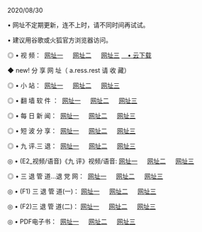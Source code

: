 <p>2020/08/30
<p>• 网址不定期更新，连不上时，请不同时间再试试。
<p>• 建议用谷歌或火狐官方浏览器访问。
<p>◎ • 视 频： 
<a href="http://pcp.hdfmradio.com/" target="_blank">网址一</a> 　 
<a href="http://pap.hdfmradio.com/" target="_blank">网址二</a> 　 
<a href="http://pbp.hdfmradio.com/" target="_blank">网址三</a>
<a href="https://disk.yandex.ru/d/wIUK0uxc3Gk4Ng" target="_blank">　• 云下载 </a></p>
<p>◆ new! 分 享 网 址（ a.ress.rest	请 收 藏）</p>

<p>◎ • 小 站：  
<a href="http://pcp.hdfmradio.com/f.html" target="_blank">网址一</a> 　 
<a href="http://pap.hdfmradio.com/h.html" target="_blank">网址二</a> 　 
<a href="http://pbp.hdfmradio.com/k/" target="_blank">网址三</a></p>
<p>◎ • 翻 墙 软 件 ：  
<a href="http://pcp.hdfmradio.com/ff/" target="_blank">网址一</a> 　 
<a href="http://pap.hdfmradio.com/s/read/a1_nd.html" target="_blank">网址二</a> 　 
<a href="http://pbp.hdfmradio.com/ff/index.html" target="_blank">网址三</a></p>
<p>◎ • 每 日 新 闻：  
<a href="http://pcp.hdfmradio.com/day/" target="_blank">网址一</a> 　 
<a href="http://pap.hdfmradio.com/day/" target="_blank">网址二</a> 　 
<a href="http://pbp.hdfmradio.com/day/index.html" target="_blank">网址三</a></p>
<p>◎ • 短 波 分 享：  
<a href="http://pcp.hdfmradio.com/h/" target="_blank">网址一</a> 　 
<a href="http://pbp.hdfmradio.com/h/" target="_blank">网址二</a> 　 
<a href="http://pap.hdfmradio.com/h/index.html" target="_blank">网址三</a></p>
<p>◎ • 九 评.三 退：  
<a href="http://pcp.hdfmradio.com/t/" target="_blank">网址一</a> 　 
<a href="http://pap.hdfmradio.com/v2/index.html" target="_blank">网址二</a> 　 
<a href="http://pbp.hdfmradio.com/tt/index.html" target="_blank">网址三</a> 　</p>
<p>◎ • (E2_视频/语音)《九 评》视频/语音: 
<a href="http://pap.hdfmradio.com/7738.html" target="_blank">网址一</a> 　 
<a href="http://pcp.hdfmradio.com/7614.html" target="_blank">网址二</a> 　 
<a href="http://pbp.hdfmradio.com/7633.html" target="_blank">网址三</a></p>
<p>◎ • 三 退 管 道...退 党 网：  
<a href="http://pcp.hdfmradio.com/go/td1.html" target="_blank">网址一</a> 　 
<a href="http://pap.hdfmradio.com/go/td2.html" target="_blank">网址二</a> 　 
<a href="http://pbp.hdfmradio.com/go/td3.html" target="_blank">网址三</a></p>
<p>◎ • (F1) 三 退 管 道(一)： 
<a href="http://pcp.hdfmradio.com/dd/" target="_blank">网址一</a> 　 
<a href="http://pap.hdfmradio.com/s/read/a1_tdx.html" target="_blank">网址二</a> 　 
<a href="http://pbp.hdfmradio.com/dd/" target="_blank">网址三</a></p>
<p>◎ • (F2)三 退 管 道(二)： 
<a href="http://pap.hdfmradio.com/d/" target="_blank">网址一</a> 　 
<a href="http://pcp.hdfmradio.com/d/index.html" target="_blank">网址二</a> 　 
<a href="http://pbp.hdfmradio.com/d/" target="_blank">网址三</a></p>
<p>◎ • PDF电子书：  
<a href="http://pcp.hdfmradio.com/p/" target="_blank">网址一</a> 　 
<a href="http://pap.hdfmradio.com/p/index.html" target="_blank">网址二</a> 　 
<a href="http://pbp.hdfmradio.com/p/" target="_blank">网址三</a></p>
